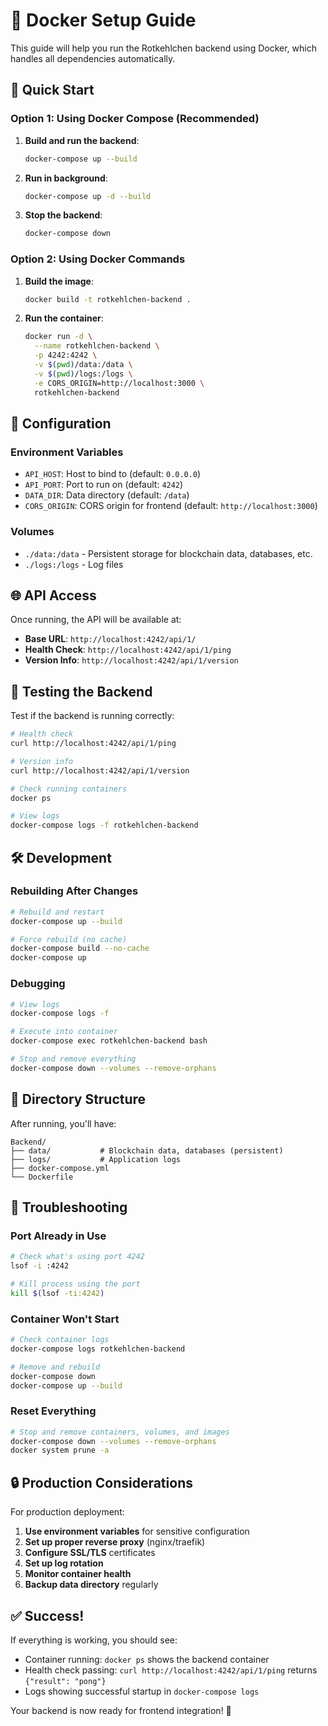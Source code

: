 # 🐳 Docker Setup Guide

This guide will help you run the Rotkehlchen backend using Docker, which handles all dependencies automatically.

## 🚀 Quick Start

### Option 1: Using Docker Compose (Recommended)

1. **Build and run the backend**:
   ```bash
   docker-compose up --build
   ```

2. **Run in background**:
   ```bash
   docker-compose up -d --build
   ```

3. **Stop the backend**:
   ```bash
   docker-compose down
   ```

### Option 2: Using Docker Commands

1. **Build the image**:
   ```bash
   docker build -t rotkehlchen-backend .
   ```

2. **Run the container**:
   ```bash
   docker run -d \
     --name rotkehlchen-backend \
     -p 4242:4242 \
     -v $(pwd)/data:/data \
     -v $(pwd)/logs:/logs \
     -e CORS_ORIGIN=http://localhost:3000 \
     rotkehlchen-backend
   ```

## 🔧 Configuration

### Environment Variables

- `API_HOST`: Host to bind to (default: `0.0.0.0`)
- `API_PORT`: Port to run on (default: `4242`)
- `DATA_DIR`: Data directory (default: `/data`)
- `CORS_ORIGIN`: CORS origin for frontend (default: `http://localhost:3000`)

### Volumes

- `./data:/data` - Persistent storage for blockchain data, databases, etc.
- `./logs:/logs` - Log files

## 🌐 API Access

Once running, the API will be available at:
- **Base URL**: `http://localhost:4242/api/1/`
- **Health Check**: `http://localhost:4242/api/1/ping`
- **Version Info**: `http://localhost:4242/api/1/version`

## 🧪 Testing the Backend

Test if the backend is running correctly:

```bash
# Health check
curl http://localhost:4242/api/1/ping

# Version info
curl http://localhost:4242/api/1/version

# Check running containers
docker ps

# View logs
docker-compose logs -f rotkehlchen-backend
```

## 🛠️ Development

### Rebuilding After Changes

```bash
# Rebuild and restart
docker-compose up --build

# Force rebuild (no cache)
docker-compose build --no-cache
docker-compose up
```

### Debugging

```bash
# View logs
docker-compose logs -f

# Execute into container
docker-compose exec rotkehlchen-backend bash

# Stop and remove everything
docker-compose down --volumes --remove-orphans
```

## 📁 Directory Structure

After running, you'll have:
```
Backend/
├── data/           # Blockchain data, databases (persistent)
├── logs/           # Application logs
├── docker-compose.yml
└── Dockerfile
```

## 🚨 Troubleshooting

### Port Already in Use
```bash
# Check what's using port 4242
lsof -i :4242

# Kill process using the port
kill $(lsof -ti:4242)
```

### Container Won't Start
```bash
# Check container logs
docker-compose logs rotkehlchen-backend

# Remove and rebuild
docker-compose down
docker-compose up --build
```

### Reset Everything
```bash
# Stop and remove containers, volumes, and images
docker-compose down --volumes --remove-orphans
docker system prune -a
```

## 🔒 Production Considerations

For production deployment:

1. **Use environment variables** for sensitive configuration
2. **Set up proper reverse proxy** (nginx/traefik)
3. **Configure SSL/TLS** certificates
4. **Set up log rotation**
5. **Monitor container health**
6. **Backup data directory** regularly

## ✅ Success!

If everything is working, you should see:
- Container running: `docker ps` shows the backend container
- Health check passing: `curl http://localhost:4242/api/1/ping` returns `{"result": "pong"}`
- Logs showing successful startup in `docker-compose logs`

Your backend is now ready for frontend integration! 🎉 